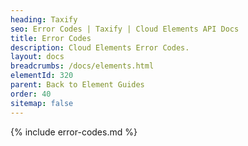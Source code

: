 ```yaml
---
heading: Taxify
seo: Error Codes | Taxify | Cloud Elements API Docs
title: Error Codes
description: Cloud Elements Error Codes.
layout: docs
breadcrumbs: /docs/elements.html
elementId: 320
parent: Back to Element Guides
order: 40
sitemap: false
---
```


{% include error-codes.md %}
